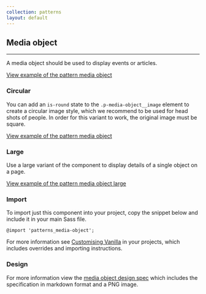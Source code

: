 ```yaml
---
collection: patterns
layout: default
---
```


## Media object

<hr>

A media object should be used to display events or articles.

<a href="/examples/patterns/media-object/media-object/"
  class="js-example">
View example of the pattern media object
</a>

### Circular

You can add an `is-round` state to the `.p-media-object__image` element to create a circular image style, which we recommend to be used for head shots of people. In order for this variant to work, the original image must be square.

<a href="/examples/patterns/media-object/media-object-circ-img/"
  class="js-example">
View example of the pattern media object
</a>

### Large

Use a large variant of the component to display details of a single object on a page.

<a href="/examples/patterns/media-object/media-object-large/"
  class="js-example">
View example of the pattern media object large
</a>

### Import

To import just this component into your project, copy the snippet below and include it in your main Sass file.

<pre><code>@import 'patterns_media-object';</code></pre>

For more information see [Customising Vanilla](/customising-vanilla/) in your projects, which includes overrides and importing instructions.

### Design

For more information view the [media object design spec](https://github.com/ubuntudesign/vanilla-design/tree/master/Media%20object) which includes the specification in markdown format and a PNG image.

